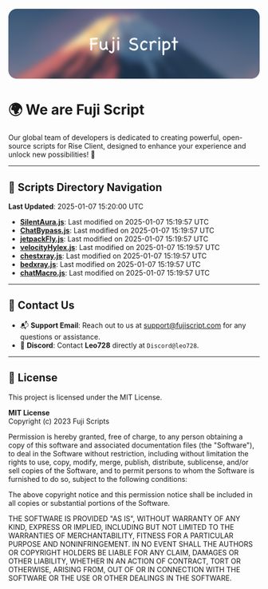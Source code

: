 ![Banner](.github/b.webp)

# 🌍 **We are Fuji Script**

Our global team of developers is dedicated to creating powerful, open-source scripts for Rise Client, designed to enhance your experience and unlock new possibilities! 🌟

---
<!-- SCRIPTS_NAVIGATION_START -->
## 📂 **Scripts Directory Navigation**

**Last Updated**: 2025-01-07 15:20:00 UTC

- **[SilentAura.js](scripts/SilentAura.js)**: Last modified on 2025-01-07 15:19:57 UTC
- **[ChatBypass.js](scripts/ChatBypass.js)**: Last modified on 2025-01-07 15:19:57 UTC
- **[jetpackFly.js](scripts/jetpackFly.js)**: Last modified on 2025-01-07 15:19:57 UTC
- **[velocityHylex.js](scripts/velocityHylex.js)**: Last modified on 2025-01-07 15:19:57 UTC
- **[chestxray.js](scripts/chestxray.js)**: Last modified on 2025-01-07 15:19:57 UTC
- **[bedxray.js](scripts/bedxray.js)**: Last modified on 2025-01-07 15:19:57 UTC
- **[chatMacro.js](scripts/chatMacro.js)**: Last modified on 2025-01-07 15:19:57 UTC

<!-- SCRIPTS_NAVIGATION_END -->

---

## 💬 **Contact Us**  
- 📬 **Support Email**: Reach out to us at [support@fujiscript.com](mailto:support@fujiscript.com) for any questions or assistance.  
- 💬 **Discord**: Contact **Leo728** directly at `Discord@leo728`.

---

## 📜 **License**

This project is licensed under the MIT License.  

**MIT License**  
Copyright (c) 2023 Fuji Scripts  

Permission is hereby granted, free of charge, to any person obtaining a copy of this software and associated documentation files (the "Software"), to deal in the Software without restriction, including without limitation the rights to use, copy, modify, merge, publish, distribute, sublicense, and/or sell copies of the Software, and to permit persons to whom the Software is furnished to do so, subject to the following conditions:  

The above copyright notice and this permission notice shall be included in all copies or substantial portions of the Software.  

THE SOFTWARE IS PROVIDED "AS IS", WITHOUT WARRANTY OF ANY KIND, EXPRESS OR IMPLIED, INCLUDING BUT NOT LIMITED TO THE WARRANTIES OF MERCHANTABILITY, FITNESS FOR A PARTICULAR PURPOSE AND NONINFRINGEMENT. IN NO EVENT SHALL THE AUTHORS OR COPYRIGHT HOLDERS BE LIABLE FOR ANY CLAIM, DAMAGES OR OTHER LIABILITY, WHETHER IN AN ACTION OF CONTRACT, TORT OR OTHERWISE, ARISING FROM, OUT OF OR IN CONNECTION WITH THE SOFTWARE OR THE USE OR OTHER DEALINGS IN THE SOFTWARE.  
